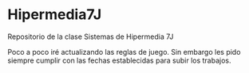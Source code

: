 # Hipermedia7J
Repositorio de la clase Sistemas de Hipermedia 7J

Poco a poco iré actualizando las reglas de juego. Sin embargo les pido siempre cumplir con las fechas establecidas para subir los trabajos.
